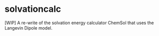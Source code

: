 # solvationcalc
[WIP] A re-write of the solvation energy calculator ChemSol that uses the Langevin Dipole model. 
